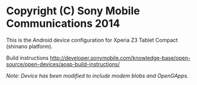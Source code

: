 Copyright (C) Sony Mobile Communications 2014
=============================================

This is the Android device configuration for Xperia Z3 Tablet Compact (shinano platform).

Build instructions
http://developer.sonymobile.com/knowledge-base/open-source/open-devices/aosp-build-instructions/

*Note: Device has been modified to include modem blobs and OpenGApps.*
